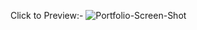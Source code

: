 Click to Preview:- ![Portfolio-Screen-Shot](https://user-images.githubusercontent.com/75256931/233762674-4c1419de-1204-4921-a89b-3db6973f3d75.png)
